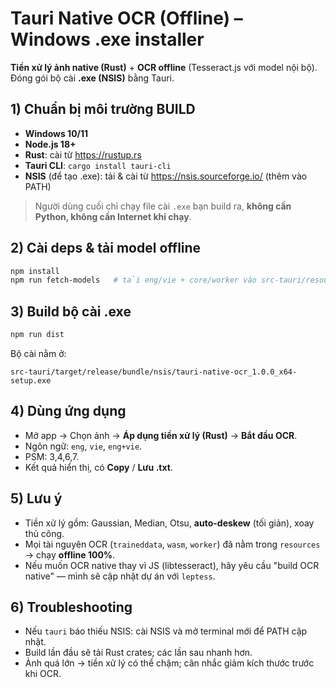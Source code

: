 
# Tauri Native OCR (Offline) – Windows .exe installer

**Tiền xử lý ảnh native (Rust)** + **OCR offline** (Tesseract.js với model nội bộ). Đóng gói bộ cài **.exe (NSIS)** bằng Tauri.

## 1) Chuẩn bị môi trường BUILD
- **Windows 10/11**
- **Node.js 18+**
- **Rust**: cài từ https://rustup.rs
- **Tauri CLI**: `cargo install tauri-cli`
- **NSIS** (để tạo .exe): tải & cài từ https://nsis.sourceforge.io/ (thêm vào PATH)

> Người dùng cuối chỉ chạy file cài `.exe` bạn build ra, **không cần Python, không cần Internet khi chạy**.

## 2) Cài deps & tải model offline
```bash
npm install
npm run fetch-models   # tải eng/vie + core/worker vào src-tauri/resources
```

## 3) Build bộ cài .exe
```bash
npm run dist
```
Bộ cài nằm ở:
```
src-tauri/target/release/bundle/nsis/tauri-native-ocr_1.0.0_x64-setup.exe
```

## 4) Dùng ứng dụng
- Mở app → Chọn ảnh → **Áp dụng tiền xử lý (Rust)** → **Bắt đầu OCR**.
- Ngôn ngữ: `eng`, `vie`, `eng+vie`.
- PSM: 3,4,6,7.
- Kết quả hiển thị, có **Copy** / **Lưu .txt**.

## 5) Lưu ý
- Tiền xử lý gồm: Gaussian, Median, Otsu, **auto-deskew** (tối giản), xoay thủ công.
- Mọi tài nguyên OCR (`traineddata`, `wasm`, `worker`) đã nằm trong `resources` → chạy **offline 100%**.
- Nếu muốn OCR native thay vì JS (libtesseract), hãy yêu cầu "build OCR native" — mình sẽ cập nhật dự án với `leptess`.

## 6) Troubleshooting
- Nếu `tauri` báo thiếu NSIS: cài NSIS và mở terminal mới để PATH cập nhật.
- Build lần đầu sẽ tải Rust crates; các lần sau nhanh hơn.
- Ảnh quá lớn → tiền xử lý có thể chậm; cân nhắc giảm kích thước trước khi OCR.
